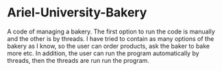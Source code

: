 # Ariel-University-Bakery
A code of managing a bakery. The first option to run the code is manually and the other is by threads. I have tried to contain as many options of the bakery as I know, so the user can order products, ask the baker to bake more etc. In addition, the user can run the program automatically by threads, then the threads are run run the program.
